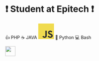 # :exclamation: Student at Epitech :exclamation:

:+1: PHP
:coffee: JAVA
<img src="https://raw.githubusercontent.com/github/explore/80688e429a7d4ef2fca1e82350fe8e3517d3494d/topics/javascript/javascript.png" alt="drawing" width="50"/>
:snake: Python
:computer: Bash

<img height="32" width="32" src="https://cdn.jsdelivr.net/npm/simple-icons@v5/icons/linkedin.svg" />